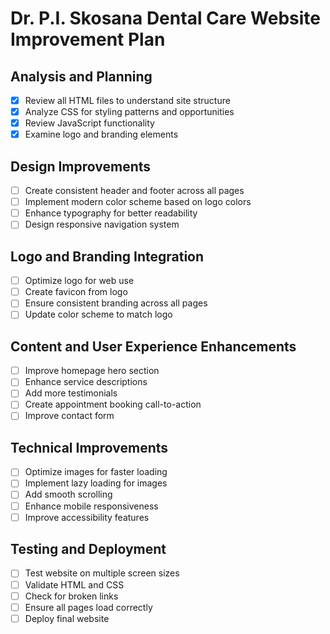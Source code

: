 # Dr. P.I. Skosana Dental Care Website Improvement Plan

## Analysis and Planning
- [x] Review all HTML files to understand site structure
- [x] Analyze CSS for styling patterns and opportunities
- [x] Review JavaScript functionality
- [x] Examine logo and branding elements

## Design Improvements
- [ ] Create consistent header and footer across all pages
- [ ] Implement modern color scheme based on logo colors
- [ ] Enhance typography for better readability
- [ ] Design responsive navigation system

## Logo and Branding Integration
- [ ] Optimize logo for web use
- [ ] Create favicon from logo
- [ ] Ensure consistent branding across all pages
- [ ] Update color scheme to match logo

## Content and User Experience Enhancements
- [ ] Improve homepage hero section
- [ ] Enhance service descriptions
- [ ] Add more testimonials
- [ ] Create appointment booking call-to-action
- [ ] Improve contact form

## Technical Improvements
- [ ] Optimize images for faster loading
- [ ] Implement lazy loading for images
- [ ] Add smooth scrolling
- [ ] Enhance mobile responsiveness
- [ ] Improve accessibility features

## Testing and Deployment
- [ ] Test website on multiple screen sizes
- [ ] Validate HTML and CSS
- [ ] Check for broken links
- [ ] Ensure all pages load correctly
- [ ] Deploy final website
